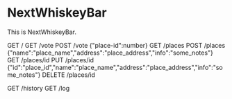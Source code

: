NextWhiskeyBar
==============

This is NextWhiskeyBar.


GET /
GET /vote
POST /vote {"place-id":number}
GET /places
POST /places {"name":"place_name","address":"place_address","info":"some_notes"}
GET /places/id
PUT /places/id {"id":"place_id","name":"place_name","address":"place_address","info":"some_notes"}
DELETE /places/id

GET /history
GET /log